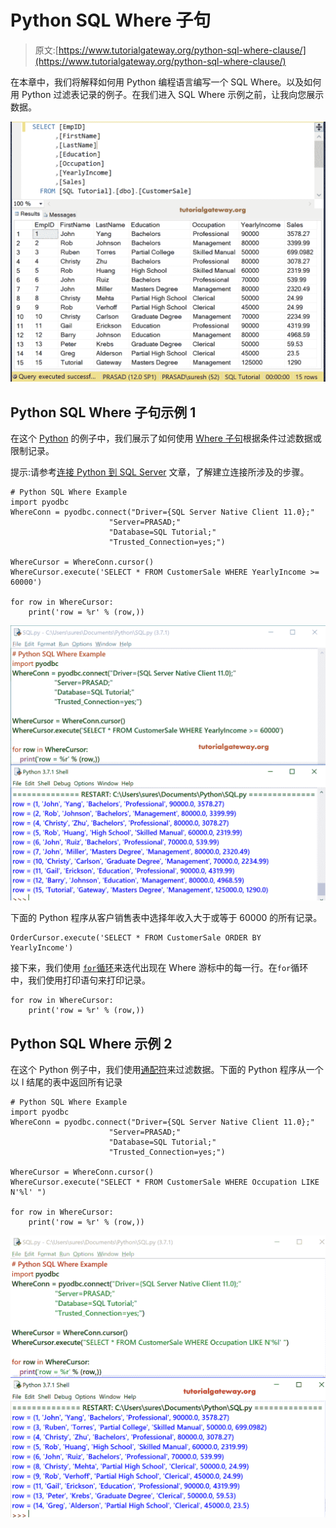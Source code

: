 # Python SQL Where 子句

> 原文:[https://www.tutorialgateway.org/python-sql-where-clause/](https://www.tutorialgateway.org/python-sql-where-clause/)

在本章中，我们将解释如何用 Python 编程语言编写一个 SQL Where。以及如何用 Python 过滤表记录的例子。在我们进入 SQL Where 示例之前，让我向您展示数据。

![Python SQL Where Example 1](img/b9f7b0f3e9d2f4853e8e3120845141dd.png)

## Python SQL Where 子句示例 1

在这个 [Python](https://www.tutorialgateway.org/python-tutorial/) 的例子中，我们展示了如何使用 [Where 子句](https://www.tutorialgateway.org/sql-where-clause/)根据条件过滤数据或限制记录。

提示:请参考[连接 Python 到 SQL Server](https://www.tutorialgateway.org/connect-python-and-sql-server/) 文章，了解建立连接所涉及的步骤。

```
# Python SQL Where Example
import pyodbc
WhereConn = pyodbc.connect("Driver={SQL Server Native Client 11.0};"
                      "Server=PRASAD;"
                      "Database=SQL Tutorial;"
                      "Trusted_Connection=yes;")

WhereCursor = WhereConn.cursor()
WhereCursor.execute('SELECT * FROM CustomerSale WHERE YearlyIncome >= 60000')

for row in WhereCursor:
    print('row = %r' % (row,))
```

![Python SQL Where Example 2](img/75e2e6ef429c3e18bca75079b652d6d4.png)

下面的 Python 程序从客户销售表中选择年收入大于或等于 60000 的所有记录。

```
OrderCursor.execute('SELECT * FROM CustomerSale ORDER BY YearlyIncome')
```

接下来，我们使用 [`for`循环](https://www.tutorialgateway.org/python-for-loop/)来迭代出现在 Where 游标中的每一行。在`for`循环中，我们使用打印语句来打印记录。

```
for row in WhereCursor:    
    print('row = %r' % (row,))
```

## Python SQL Where 示例 2

在这个 Python 例子中，我们使用[通配符](https://www.tutorialgateway.org/sql-like/)来过滤数据。下面的 Python 程序从一个以 l 结尾的表中返回所有记录

```
# Python SQL Where Example
import pyodbc
WhereConn = pyodbc.connect("Driver={SQL Server Native Client 11.0};"
                      "Server=PRASAD;"
                      "Database=SQL Tutorial;"
                      "Trusted_Connection=yes;")

WhereCursor = WhereConn.cursor()
WhereCursor.execute("SELECT * FROM CustomerSale WHERE Occupation LIKE N'%l' ")

for row in WhereCursor:
    print('row = %r' % (row,))
```

![Python SQL Where Example 3](img/a198d34ba78dda434cbecfaa0ea37b89.png)